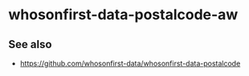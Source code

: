 # whosonfirst-data-postalcode-aw

## See also

* https://github.com/whosonfirst-data/whosonfirst-data-postalcode
